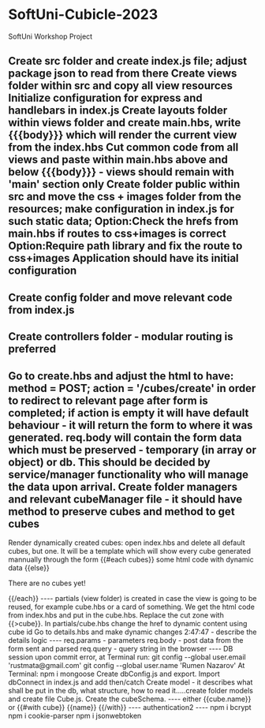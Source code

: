 # SoftUni-Cubicle-2023
SoftUni Workshop Project

Create src folder and create index.js file; adjust package json to read from there
Create views folder within src and copy all view resources
Initialize configuration for express and handlebars in index.js
Create layouts folder within views folder and create main.hbs, write {{{body}}} which will render the current view from the index.hbs
Cut common code from all views and paste within main.hbs above and below {{{body}}} - views should remain with 'main' section only
Create folder public within src and move the css + images folder from the resources; make configuration in index.js for such static data; 
Option:Check the hrefs from main.hbs if routes to css+images is correct
Option:Require path library and fix the route to css+images
Application should have its initial configuration
----------
Create config folder and move relevant code from index.js
-----
Create controllers folder - modular routing is preferred
---
Go to create.hbs and adjust the html to have: method = POST; action = '/cubes/create' in order to redirect to relevant  page after form is completed; if action is empty it will have default behaviour - it will return the form to where it was generated. req.body will contain the form data which must be preserved - temporary (in array or object) or db. This should be decided by service/manager functionality who will manage the data upon arrival.
Create folder managers and relevant cubeManager file - it should have method to preserve cubes and method to get cubes
----
Render dynamically created cubes: open index.hbs and delete all default cubes, but one. It will be a template which will show every cube generated mannually through the form  {{#each cubes}}
    some html code with dynamic data
  {{else}}
  <p>There are no cubes yet!</p>
  {{/each}}
----
partials (view folder) is created in case the view is going to be reused, for example cube.hbs or a card of something. We get the html code from index.hbs and put in the cube.hbs. Replace the cut zone with {{>cube}}. In partials/cube.hbs change the href to dynamic content using cube id
Go to details.hbs and make dynamic changes
2:47:47 - describe the details logic
----
req.params - parameters
req.body - post data from the form sent and parsed
req.query - query string in the browser
----
DB session
upon commit error, at Terminal run:
git config --global user.email 'rustmata@gmail.com'
git config --global user.name 'Rumen Nazarov'
At Terminal:
npm i mongoose
Create dbConfig.js and export. Import dbConnect in index.js and add then/catch
Create model - it describes what shall be put in the db, what structure, how to read it.....create folder models and create file Cube.js. Create the cubeSchema.
----
either {{cube.name}}
or 
{{#with cube}}
{{name}}
{{/with}}
----
authentication2
----
npm i bcrypt
npm i cookie-parser
npm i jsonwebtoken








